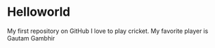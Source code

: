 # Helloworld
My first repository on GitHub
I love to play cricket.
My favorite player is Gautam Gambhir
